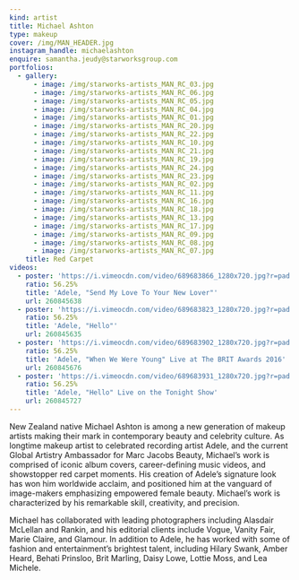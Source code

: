 ```yaml
---
kind: artist
title: Michael Ashton
type: makeup
cover: /img/MAN_HEADER.jpg
instagram_handle: michaelashton
enquire: samantha.jeudy@starworksgroup.com
portfolios:
  - gallery:
      - image: /img/starworks-artists_MAN_RC_03.jpg
      - image: /img/starworks-artists_MAN_RC_06.jpg
      - image: /img/starworks-artists_MAN_RC_05.jpg
      - image: /img/starworks-artists_MAN_RC_04.jpg
      - image: /img/starworks-artists_MAN_RC_01.jpg
      - image: /img/starworks-artists_MAN_RC_20.jpg
      - image: /img/starworks-artists_MAN_RC_22.jpg
      - image: /img/starworks-artists_MAN_RC_10.jpg
      - image: /img/starworks-artists_MAN_RC_21.jpg
      - image: /img/starworks-artists_MAN_RC_19.jpg
      - image: /img/starworks-artists_MAN_RC_24.jpg
      - image: /img/starworks-artists_MAN_RC_23.jpg
      - image: /img/starworks-artists_MAN_RC_02.jpg
      - image: /img/starworks-artists_MAN_RC_11.jpg
      - image: /img/starworks-artists_MAN_RC_16.jpg
      - image: /img/starworks-artists_MAN_RC_18.jpg
      - image: /img/starworks-artists_MAN_RC_13.jpg
      - image: /img/starworks-artists_MAN_RC_17.jpg
      - image: /img/starworks-artists_MAN_RC_09.jpg
      - image: /img/starworks-artists_MAN_RC_08.jpg
      - image: /img/starworks-artists_MAN_RC_07.jpg
    title: Red Carpet
videos:
  - poster: 'https://i.vimeocdn.com/video/689683866_1280x720.jpg?r=pad'
    ratio: 56.25%
    title: 'Adele, "Send My Love To Your New Lover"'
    url: 260845638
  - poster: 'https://i.vimeocdn.com/video/689683823_1280x720.jpg?r=pad'
    ratio: 56.25%
    title: 'Adele, "Hello"'
    url: 260845635
  - poster: 'https://i.vimeocdn.com/video/689683902_1280x720.jpg?r=pad'
    ratio: 56.25%
    title: 'Adele, "When We Were Young" Live at The BRIT Awards 2016'
    url: 260845676
  - poster: 'https://i.vimeocdn.com/video/689683931_1280x720.jpg?r=pad'
    ratio: 56.25%
    title: 'Adele, "Hello" Live on the Tonight Show'
    url: 260845727
---
```

New Zealand native Michael Ashton is among a new generation of makeup artists making their mark in contemporary beauty and celebrity culture. As longtime makeup artist to celebrated recording artist Adele, and the current Global Artistry Ambassador for Marc Jacobs Beauty, Michael’s work is comprised of iconic album covers, career-defining music videos, and showstopper red carpet moments. His creation of Adele’s signature look has won him worldwide acclaim, and positioned him at the vanguard of image-makers emphasizing empowered female beauty. Michael’s work is characterized by his remarkable skill, creativity, and precision.

Michael has collaborated with leading photographers including Alasdair McLellan and Rankin, and his editorial clients include Vogue, Vanity Fair, Marie Claire, and Glamour. In addition to Adele, he has worked with some of fashion and entertainment’s brightest talent, including Hilary Swank, Amber Heard, Behati Prinsloo, Brit Marling, Daisy Lowe, Lottie Moss, and Lea Michele.
